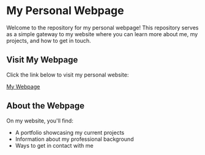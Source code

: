 # My Personal Webpage

Welcome to the repository for my personal webpage! This repository serves as a simple gateway to my website where you can learn more about me, my projects, and how to get in touch.

## Visit My Webpage

Click the link below to visit my personal website:

[My Webpage](https://temal4800.github.io/malte.grieswelle/index.html)

## About the Webpage

On my website, you'll find:
- A portfolio showcasing my current projects
- Information about my professional background
- Ways to get in contact with me
